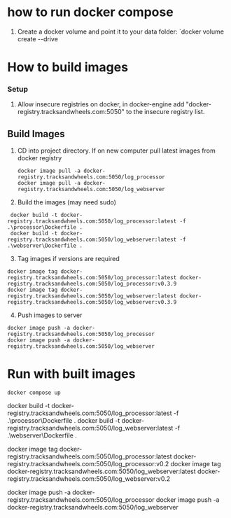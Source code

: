 # how to run docker compose

1. Create a docker volume and point it to your data folder: `docker volume create --drive


# How to build images

### Setup
1. Allow insecure registries on docker, in docker-engine add "docker-registry.tracksandwheels.com:5050" to the insecure registry list.

## Build Images
1. CD into project directory.
    If on new computer pull latest images from docker registry
    ```
    docker image pull -a docker-registry.tracksandwheels.com:5050/log_processor
    docker image pull -a docker-registry.tracksandwheels.com:5050/log_webserver
    ```
2. Build the images (may need sudo)
```
 docker build -t docker-registry.tracksandwheels.com:5050/log_processor:latest -f .\processor\Dockerfile .
 docker build -t docker-registry.tracksandwheels.com:5050/log_webserver:latest -f .\webserver\Dockerfile .
```
3. Tag images if versions are required
```
docker image tag docker-registry.tracksandwheels.com:5050/log_processor:latest docker-registry.tracksandwheels.com:5050/log_processor:v0.3.9
docker image tag docker-registry.tracksandwheels.com:5050/log_webserver:latest docker-registry.tracksandwheels.com:5050/log_webserver:v0.3.9
``` 
4. Push images to server 
```
docker image push -a docker-registry.tracksandwheels.com:5050/log_processor
docker image push -a docker-registry.tracksandwheels.com:5050/log_webserver
```

# Run with built images
`docker compose up`


docker build -t docker-registry.tracksandwheels.com:5050/log_processor:latest -f .\processor\Dockerfile .
docker build -t docker-registry.tracksandwheels.com:5050/log_webserver:latest -f .\webserver\Dockerfile .
 
docker image tag docker-registry.tracksandwheels.com:5050/log_processor:latest docker-registry.tracksandwheels.com:5050/log_processor:v0.2
docker image tag docker-registry.tracksandwheels.com:5050/log_webserver:latest docker-registry.tracksandwheels.com:5050/log_webserver:v0.2

docker image push -a docker-registry.tracksandwheels.com:5050/log_processor
docker image push -a docker-registry.tracksandwheels.com:5050/log_webserver
